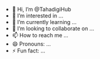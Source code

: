 - 👋 Hi, I’m @TahadigiHub
- 👀 I’m interested in ...
- 🌱 I’m currently learning ...
- 💞️ I’m looking to collaborate on ...
- 📫 How to reach me ...
- 😄 Pronouns: ...
- ⚡ Fun fact: ...

<!---
TahadigiHub/TahadigiHub is a ✨ special ✨ repository because its `README.md` (this file) appears on your GitHub profile.
You can click the Preview link to take a look at your changes.
--->
